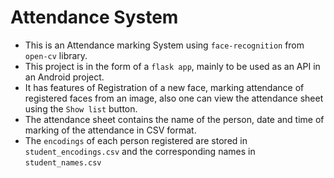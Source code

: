 # Attendance System

- This is an Attendance marking System using `face-recognition` from `open-cv` library.
- This project is in the form of a `flask app`, mainly to be used as an API in an Android project.
- It has features of Registration of a new face, marking attendance of registered faces from an image, also one can view the attendance sheet using the `Show list` button.
- The attendance sheet contains the name of the person, date and time of marking of the attendance in CSV format.
- The `encodings` of each person registered are stored in `student_encodings.csv` and the corresponding names in `student_names.csv`

